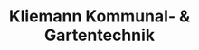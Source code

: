 ---
title: "Kliemann Kommunal- & Gartentechnik"
url: /jerichow/kliemann-kommunal-und-gartentechnik/
shop: Platzpflege
---